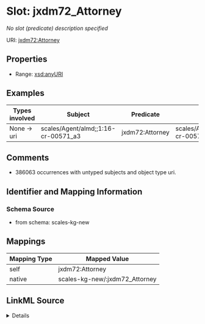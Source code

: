 

# Slot: jxdm72_Attorney


_No slot (predicate) description specified_





URI: [jxdm72:Attorney](http://release.niem.gov/niem/domains/jxdm/7.2/#Attorney)



<!-- no inheritance hierarchy -->








## Properties

* Range: [xsd:anyURI](http://www.w3.org/2001/XMLSchema#anyURI)






## Examples

| Types involved | Subject | Predicate | Object |
| --- | --- | --- | --- |
| None → uri | scales/Agent/almd;;1:16-cr-00571_a3 | jxdm72:Attorney | scales/Agent/almd;;1:16-cr-00571_a20 |


## Comments

* 386063 occurrences with untyped subjects and object type uri.

## Identifier and Mapping Information







### Schema Source


* from schema: scales-kg-new




## Mappings

| Mapping Type | Mapped Value |
| ---  | ---  |
| self | jxdm72:Attorney |
| native | scales-kg-new/:jxdm72_Attorney |




## LinkML Source

<details>

```yaml
name: jxdm72_Attorney
description: No slot (predicate) description specified
comments:
- 386063 occurrences with untyped subjects and object type uri.
examples:
- description: None → uri
  object:
    example_object: scales/Agent/almd;;1:16-cr-00571_a20
    example_object_type: uri
    example_predicate: jxdm72:Attorney
    example_subject: scales/Agent/almd;;1:16-cr-00571_a3
    example_subject_type: None
from_schema: scales-kg-new
rank: 1000
slot_uri: jxdm72:Attorney
alias: jxdm72_Attorney
range: uri

```
</details>